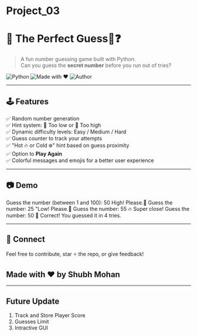 # Project_03
# 🎯 The Perfect Guess🤔❓

> A fun number guessing game built with Python.  
> Can you guess the **secret number** before you run out of tries?

![Python](https://img.shields.io/badge/Python-3.10+-blue?logo=python&logoColor=white)
![Made with ❤️](https://img.shields.io/badge/Made%20with-%E2%9D%A4-red)
![Author](https://img.shields.io/badge/Author-Shubh%20Mohan-blueviolet)

---

## 🕹️ Features

✅ Random number generation  
✅ Hint system: 🔼 Too low or 🔽 Too high  
✅ Dynamic difficulty levels: Easy / Medium / Hard  
✅ Guess counter to track your attempts  
✅ "Hot 🔥 or Cold ❄️" hint based on guess proximity   
✅ Option to **Play Again**  
✅ Colorful messages and emojis for a better user experience  

---

## 📷 Demo 
Guess the number (between 1 and 100): 50
High! Please.🥵
Guess the number: 25
"Low! Please.🥶
Guess the number: 55
🔥 Super close!
Guess the number: 50
🎉 Correct! You guessed it in 4 tries.

---

## 🤝 Connect
Feel free to contribute, star ⭐ the repo, or give feedback!
## Made with ❤️ by Shubh Mohan

---

## Future Update
1. Track and Store Player Score
2. Guesses Limit
3. Intractive GUI


